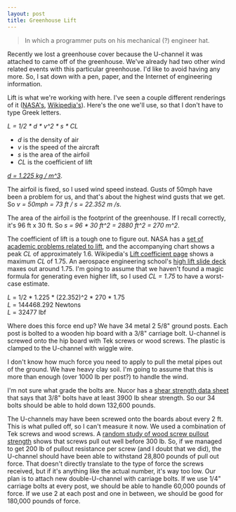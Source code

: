 ```yaml
---
layout: post
title: Greenhouse Lift
---
```


> In which a programmer puts on his mechanical (?) engineer hat.

Recently we lost a greenhouse cover because the U-channel it was attached to came off of the greenhouse. We've already had two other wind related events with this particular greenhouse. I'd like to avoid having any more. So, I sat down with a pen, paper, and the Internet of engineering information.

Lift is what we're working with here. I've seen a couple different renderings of it ([NASA's](https://www.grc.nasa.gov/www/k-12/WindTunnel/Activities/lift_formula.html), [Wikipedia's](https://en.wikipedia.org/wiki/Lift_(force)#Lift_coefficient)). Here's the one we'll use, so that I don't have to type Greek letters.

*L = 1/2 \* d \* v^2 \* s \* CL*

* *d* is the density of air
* *v* is the speed of the aircraft
* *s* is the area of the airfoil
* *CL* is the coefficient of lift

[*d = 1.225 kg / m^3*](https://en.wikipedia.org/wiki/International_Standard_Atmosphere).

The airfoil is fixed, so I used wind speed instead. Gusts of 50mph have been a problem for us, and that's about the highest wind gusts that we get. So *v = 50mph = 73 ft / s = 22.352 m /s*.

The area of the airfoil is the footprint of the greenhouse. If I recall correctly, it's 96 ft x 30 ft. So *s = 96 * 30 ft^2 = 2880 ft^2 = 270 m^2*.

The coefficient of lift is a tough one to figure out. NASA has a [set of academic problems related to lift](https://www.grc.nasa.gov/www/k-12/WindTunnel/Activities/lift_formula.html), and the accompanying chart shows a peak *CL* of approximately 1.6. Wikipedia's [Lift coefficient page](https://en.wikipedia.org/wiki/Lift_coefficient) shows a maximum *CL* of 1.75. An aerospace engineering school's [high lift slide deck](http://www.dept.aoe.vt.edu/~mason/Mason_f/HiLiftPresPt1.pdf) maxes out around 1.75. I'm going to assume that we haven't found a magic formula for generating even higher lift, so I used *CL = 1.75* to have a worst-case estimate.

*L* = 1/2 * 1.225 * (22.352)^2 * 270 * 1.75<br>
*L* = 144468.292 Newtons<br>
*L* = 32477 lbf<br>

Where does this force end up? We have 34 metal 2 5/8" ground posts. Each post is bolted to a wooden hip board with a 3/8" carriage bolt. U-channel is screwed onto the hip board with Tek screws or wood screws. The plastic is clamped to the U-channel with wiggle wire.

I don't know how much force you need to apply to pull the metal pipes out of the ground. We have heavy clay soil. I'm going to assume that this is more than enough (over 1000 lb per post?) to handle the wind.

I'm not sure what grade the bolts are. Nucor has a [shear strength data sheet](https://www.nucor-fastener.com/Files/PDFs/TechDataSheets/TDS_013_Shear_Strength.pdf) that says that 3/8" bolts have at least 3900 lb shear strength. So our 34 bolts should be able to hold down 132,600 pounds.

The U-channels may have been screwed onto the boards about every 2 ft. This is what pulled off, so I can't measure it now. We used a combination of Tek screws and wood screws. A [random study of wood screw pullout strength](http://www.9wood.com/files/rd_reports/screw_withdrawl.pdf) shows that screws pull out well before 300 lb. So, if we managed to get 200 lb of pullout resistance per screw (and I doubt that we did), the U-channel should have been able to withstand 28,800 pounds of pull out force. That doesn't directly translate to the type of force the screws received, but if it's anything like the actual number, it's way too low. Our plan is to attach new double-U-channel with carriage bolts. If we use 1/4" carriage bolts at every post, we should be able to handle 60,000 pounds of force. If we use 2 at each post and one in between, we should be good for 180,000 pounds of force.
